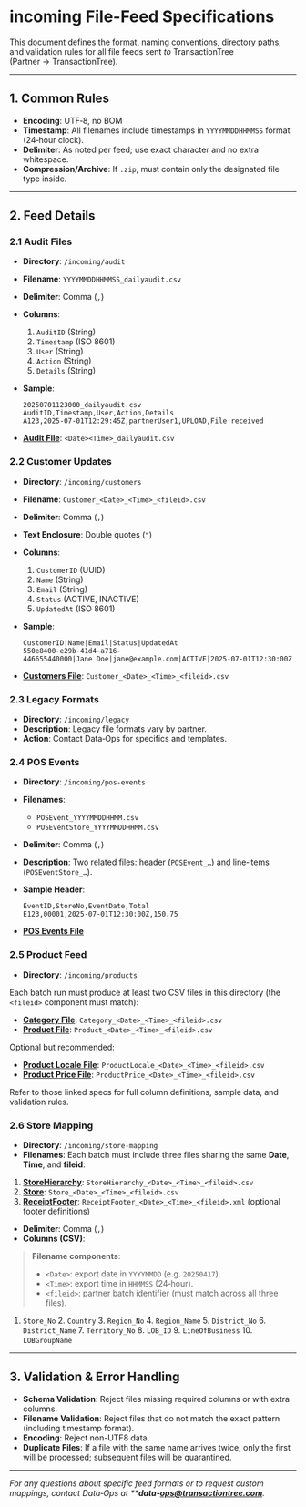 # incoming File-Feed Specifications

This document defines the format, naming conventions, directory paths, and validation rules for all file feeds sent *to* TransactionTree (Partner → TransactionTree).

---

## 1. Common Rules

* **Encoding**: UTF‑8, no BOM
* **Timestamp**: All filenames include timestamps in `YYYYMMDDHHMMSS` format (24‑hour clock).
* **Delimiter**: As noted per feed; use exact character and no extra whitespace.
* **Compression/Archive**: If `.zip`, must contain only the designated file type inside.

---

## 2. Feed Details

### 2.1 Audit Files

* **Directory**: `/incoming/audit`
* **Filename**: `YYYYMMDDHHMMSS_dailyaudit.csv`
* **Delimiter**: Comma (`,`)
* **Columns**:

  1. `AuditID` (String)
  2. `Timestamp` (ISO 8601)
  3. `User` (String)
  4. `Action` (String)
  5. `Details` (String)
* **Sample**:

  ```csv
  20250701123000_dailyaudit.csv
  AuditID,Timestamp,User,Action,Details
  A123,2025-07-01T12:29:45Z,partnerUser1,UPLOAD,File received
  ```
- [**Audit File**](audit/audit.md):  `<Date><Time>_dailyaudit.csv`


### 2.2 Customer Updates

* **Directory**: `/incoming/customers`
* **Filename**: `Customer_<Date>_<Time>_<fileid>.csv`
* **Delimiter**: Comma (`,`)
* **Text Enclosure**: Double quotes (`"`)
* **Columns**:

  1. `CustomerID` (UUID)
  2. `Name` (String)
  3. `Email` (String)
  4. `Status` (ACTIVE, INACTIVE)
  5. `UpdatedAt` (ISO 8601)
* **Sample**:

  ```csv
  CustomerID|Name|Email|Status|UpdatedAt
  550e8400-e29b-41d4-a716-446655440000|Jane Doe|jane@example.com|ACTIVE|2025-07-01T12:30:00Z
  ```
- [**Customers File**](customers/customers.md):  `Customer_<Date>_<Time>_<fileid>.csv`

### 2.3 Legacy Formats

* **Directory**: `/incoming/legacy`
* **Description**: Legacy file formats vary by partner.
* **Action**: Contact Data‑Ops for specifics and templates.

### 2.4 POS Events

* **Directory**: `/incoming/pos-events`
* **Filenames**:

  * `POSEvent_YYYYMMDDHHMM.csv`
  * `POSEventStore_YYYYMMDDHHMM.csv`
* **Delimiter**: Comma (`,`)
* **Description**: Two related files: header (`POSEvent_…`) and line‑items (`POSEventStore_…`).
* **Sample Header**:

  ```csv
  EventID,StoreNo,EventDate,Total
  E123,00001,2025-07-01T12:30:00Z,150.75
  ```
- [**POS Events File**](pos-events/pos-events.md)


### 2.5 Product Feed

- **Directory**: `/incoming/products`

Each batch run must produce at least two CSV files in this directory (the `<fileid>` component must match):

- [**Category File**](products/Category.md):  `Category_<Date>_<Time>_<fileid>.csv`
- [**Product File**](products/Product.md):  `Product_<Date>_<Time>_<fileid>.csv`

Optional but recommended:

- [**Product Locale File**](products/ProductLocale.md):  `ProductLocale_<Date>_<Time>_<fileid>.csv`
- [**Product Price File**](products/ProductPrice.md):  `ProductPrice_<Date>_<Time>_<fileid>.csv`

Refer to those linked specs for full column definitions, sample data, and validation rules.

### 2.6 Store Mapping

* **Directory**: `/incoming/store-mapping`
* **Filenames**:
Each batch must include three files sharing the same **Date**, **Time**, and **fileid**:

1. [**StoreHierarchy**](store-mapping/StoreHierarchy.md): `StoreHierarchy_<Date>_<Time>_<fileid>.csv`
2. [**Store**](store-mapping/Store.md):            `Store_<Date>_<Time>_<fileid>.csv`
3. [**ReceiptFooter**](store-mapping/ReceiptFooter.md):    `ReceiptFooter_<Date>_<Time>_<fileid>.xml` (optional footer definitions)


* **Delimiter**: Comma (`,`)
* **Columns (CSV)**:

> **Filename components**:
>
> * `<Date>`: export date in `YYYYMMDD` (e.g. `20250417`).
> * `<Time>`: export time in `HHMMSS` (24‑hour).
> * `<fileid>`: partner batch identifier (must match across all three files).

  1. `Store_No` 2. `Country` 3. `Region_No` 4. `Region_Name` 5. `District_No` 6. `District_Name` 7. `Territory_No` 8. `LOB_ID` 9. `LineOfBusiness` 10. `LOBGroupName`

---

## 3. Validation & Error Handling

* **Schema Validation**: Reject files missing required columns or with extra columns.
* **Filename Validation**: Reject files that do not match the exact pattern (including timestamp format).
* **Encoding**: Reject non-UTF8 data.
* **Duplicate Files**: If a file with the same name arrives twice, only the first will be processed; subsequent files will be quarantined.

---

*For any questions about specific feed formats or to request custom mappings, contact Data‑Ops at \*\***data‑***[***ops@transactiontree.com***](mailto:ops@transactiontree.com)*.*
